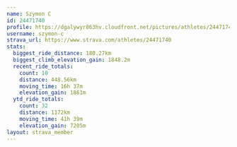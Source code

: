 ```yaml
---
name: Szymon C
id: 24471740
profile: https://dgalywyr863hv.cloudfront.net/pictures/athletes/24471740/7213253/3/large.jpg
username: szymon-c
strava_url: https://www.strava.com/athletes/24471740
stats:
  biggest_ride_distance: 180.27km
  biggest_climb_elevation_gain: 1848.2m
  recent_ride_totals:
    count: 10
    distance: 448.56km
    moving_time: 16h 37m
    elevation_gain: 1861m
  ytd_ride_totals:
    count: 32
    distance: 1172km
    moving_time: 41h 39m
    elevation_gain: 7205m
layout: strava_member
--- 
```

